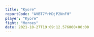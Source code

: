 ```yaml
---
title: "Kyore"
reportCode: "AVBT7YrMDjP2NnFH"
player: "Kyore"
fight: "Moroes"
date: 2021-10-27T19:09:12.576000+00:00
---
```

